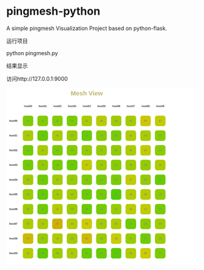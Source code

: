 # pingmesh-python
A simple pingmesh Visualization Project based on python-flask.

运行项目

python pingmesh.py

结果显示

访问http://127.0.0.1:9000

![效果图](https://github.com/Alpha0312/pingmesh-python/blob/master/static/images/pingmesh.png?raw=true)